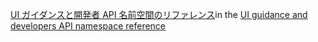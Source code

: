 <span data-ttu-id="9035b-101">[UI ガイダンスと開発者 API 名前空間のリファレンス](https://docs.microsoft.com/dotnet/api/?view=bts-dotnet)</span><span class="sxs-lookup"><span data-stu-id="9035b-101">in the [UI guidance and developers API namespace reference](https://docs.microsoft.com/dotnet/api/?view=bts-dotnet)</span></span>